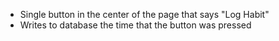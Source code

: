 - Single button in the center of the page that says "Log Habit"
- Writes to database the time that the button was pressed
